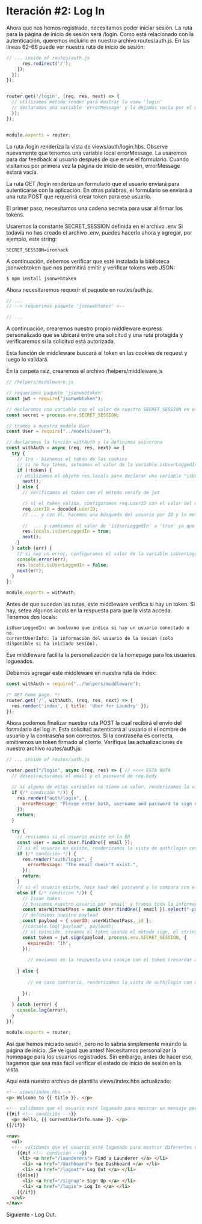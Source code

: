 # Iteración #2: Log In

Ahora que nos hemos registrado, necesitamos poder iniciar sesión. La ruta para la página de inicio de sesión será /login. Como está relacionado con la autenticación, queremos incluirlo en nuestro archivo routes/auth.js. En las líneas 62-66 puede ver nuestra ruta de inicio de sesión:

```js
// ... inside of routes/auth.js
      res.redirect('/');
    });
  });
});


router.get('/login', (req, res, next) => {
  // utilizamos método render para mostrar la view 'login'
  // declaramos una variable 'errorMessage' y la dejamos vacía por el momento'
  });
});


module.exports = router;
```

La ruta /login renderiza la vista de views/auth/login.hbs. Observe nuevamente que tenemos una variable local errorMessage. La usaremos para dar feedback al usuario después de que envíe el formulario. Cuando visitamos por primera vez la página de inicio de sesión, errorMessage estará vacía.

La ruta GET /login renderiza un formulario que el usuario enviará para autenticarse con la aplicación. En otras palabras, el formulario se enviará a una ruta POST que requerirá crear token para ese usuario. 

El primer paso, necesitamos una cadena secreta para usar al firmar los tokens.

Usaremos la constante SECRET_SESSION definida en el archivo .env
Si todavía no has creado el archivo .env, puedes hacerlo ahora y agregar, por ejemplo, este string:

```
SECRET_SESSION=ironhack
```

A continuación, debemos verificar que esté instalada la biblioteca jsonwebtoken que nos permitirá emitir y verificar tokens web JSON:

```
$ npm install jsonwebtoken
```

Ahora necesitaremos requerir el paquete en routes/auth.js:

```js
// ...
// --> requerimos paquete 'jsonwebtoken' <--

// ...
```

A continuación, crearemos nuestro propio middleware express personalizado que se ubicará entre una solicitud y una ruta protegida y verificaremos si la solicitud está autorizada.

Esta función de middleware buscará el token en las cookies de request y luego lo validará.

En la carpeta raíz, crearemos el archivo /helpers/middleware.js

```js
// /helpers/middleware.js

// requerimos paquete 'jsonwebtoken'
const jwt = require("jsonwebtoken");

// declaramos una variable con el valor de nuestro SECRET_SESSION en el fichero .env
const secret = process.env.SECRET_SESSION;

// tramos a nuestro modelo User
const User = require("../models/user");

// declaramos la función withAuth y la definimos asíncrona
const withAuth = async (req, res, next) => {
  try {
    // 1ro - btenemos el token de las cookies
    // si no hay token, seteamos el valor de la variable isUserLoggedIn en false y pasamos el control a la siguiente función de middleware
    if (!token) {
    // utilizamos el objeto res.locals para declarar una variable "isUserLoggedIn" que definiremos inicialmente como 'false'
      next();
    } else {
      // verificamos el token con el método verify de jwt

      // si el token valida, configuramos req.userID con el valor del decoded userID
      req.userID = decoded.userID;
      // ... y con él, hacemos una búsqueda del usuario por ID y lo metemos en la variable 'currentUserInfo'de nuestro objeto res.locals...
      
      //  ... y cambiamos el valor de 'isUserLoggedIn' a 'true' ya que ahora verificamos que el usuario está
      res.locals.isUserLoggedIn = true;
      next();
    }
  } catch (err) {
    // si hay un error, configuramos el valor de la variable isUserLoggedIn en false y pasamos el control a la siguiente ruta
    console.error(err);
    res.locals.isUserLoggedIn = false;
    next(err);
  }
};

module.exports = withAuth;
```
Antes de que sucedan las rutas, este middleware verifica si hay un token. Si hay, setea algunos *locals* en la respuesta para que la vista acceda. Tenemos dos locals:

    isUserLoggedIn: un booleano que indica si hay un usuario conectado o no.
    currentUserInfo: la información del usuario de la sesión (solo disponible si ha iniciado sesión).

Ese middleware facilita la personalización de la homepage para los usuarios logueados.

Debemos agregar este middleware en nuestra ruta de index:

```js
const withAuth = require("../helpers/middleware");

/* GET home page. */
router.get('/', withAuth, (req, res, next) => {
  res.render('index', { title: 'Uber for Laundry' });
});
```

Ahora podemos finalizar nuestra ruta POST la cual recibirá el envío del formulario del log in. 
Esta solicitud autenticará al usuario si el nombre de usuario y la contraseña son correctos. Si la contraseña es correcta, emitiremos un token firmado al cliente.
Verifique las actualizaciones de nuestro archivo routes/auth.js:

```js
// ... inside of routes/auth.js

router.post("/login", async (req, res) => { // <<<< ESTA RUTA
  // desestructuramos el email y el password de req.body

  // si alguna de estas variables no tiene un valor, renderizamos la vista de auth/signup con un mensaje de error
  if (/* condición */)) {
    res.render("auth/login", {
      errorMessage: "Please enter both, username and password to sign up.",
    });
    return;
  }

  try {
    // revisamos si el usuario existe en la BD
    const user = await User.findOne({ email });
    // si el usuario no existe, renderizamos la vista de auth/login con un mensaje de error
    if (/* condición */) {
      res.render("auth/login", {
        errorMessage: "The email doesn't exist.",
      });
      return;
    }
    // si el usuario existe, hace hash del password y lo compara con el de la BD (con el método de bcrypt de compareSync)
    else if (/* condición */)) {
      // Issue token
      // buscamos nuestro usuario por 'email' y tramos toda la información salvo por el password (método select) y lo metemos en una variable.
      const userWithoutPass = await User.findOne({ email }).select("-password");
      // definimos nuestro payload	
      const payload = { userID: userWithoutPass._id };
      //console.log('payload', payload);
      // si coincide, creamos el token usando el método sign, el string de secret session y el expiring time
      const token = jwt.sign(payload, process.env.SECRET_SESSION, {
        expiresIn: "1h",
      });
      
        // enviamos en la respuesta una cookie con el token (recordar agregar el {httpOnly: true} en la respuesta) y luego redirigimos a la home
    
    } else {
      
        // en caso contrario, renderizamos la vista de auth/login con un mensaje de error
      
      });
    }
  } catch (error) {
    console.log(error);
  }
});

module.exports = router;
```

Así que hemos iniciado sesión, pero no lo sabría simplemente mirando la página de inicio. ¡Se ve igual que antes! Necesitamos personalizar la homepage para los usuarios registrados. Sin embargo, antes de hacer eso, hagamos que sea más fácil verificar el estado de inicio de sesión en la vista.

Aquí está nuestro archivo de plantilla views/index.hbs actualizado:

```html
<!-- views/index.hbs -->
<p> Welcome to {{ title }}. </p>

<!-- validamos que el usuario esté logueado para mostrar un mensaje personalizado -->
{{#if <!-- condición -->}}
  <p> Hello, {{ currentUserInfo.name }}. </p>
{{/if}}

<nav>
  <ul>
  <!-- validamos que el usuario esté logueado para mostrar diferentes opciones en la navbar-->
    {{#if <!-- condición -->}}
     <li> <a href="/launderers"> Find a Launderer </a> </li>
      <li> <a href="/dashboard"> See Dashboard </a> </li>
      <li> <a href="/logout"> Log Out </a> </li>
    {{else}}
      <li> <a href="/signup"> Sign Up </a> </li>
      <li> <a href="/login"> Log In </a> </li>
    {{/if}}
  </ul>
</nav>
```


Siguiente - Log Out.	